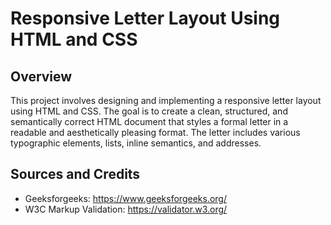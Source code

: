# Responsive Letter Layout Using HTML and CSS

## Overview

This project involves designing and implementing a responsive letter layout using HTML and CSS. The goal is to create a clean, structured, and semantically correct HTML document that styles a formal letter in a readable and aesthetically pleasing format. The letter includes various typographic elements, lists, inline semantics, and addresses.

## Sources and Credits

- Geeksforgeeks: https://www.geeksforgeeks.org/
- W3C Markup Validation: https://validator.w3.org/